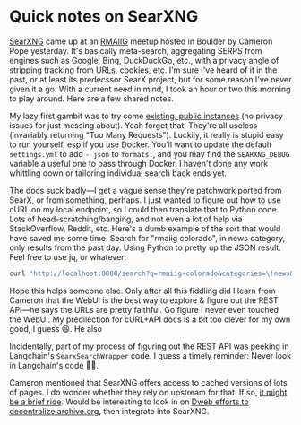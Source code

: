 # Quick notes on SearXNG

[SearXNG](https://github.com/searxng/searxng?tab=readme-ov-file) came up at an [RMAIIG](https://linktr.ee/rmaiig) meetup hosted in Boulder by Cameron Pope yesterday. It's basically meta-search, aggregating SERPS from engines such as Google, Bing, DuckDuckGo, etc., with a privacy angle of stripping tracking from URLs, cookies, etc. I'm sure I've heard of it in the past, or at least its predecssor SearX project, but for some reason I've never given it a go. With a current need in mind, I took an hour or two this morning to play around. Here are a few shared notes.

My lazy first gambit was to try some [existing, public instances](https://searx.space/) (no privacy issues for just messing about). Yeah forget that. They're all useless (invariably returning "Too Many Requests"). Luckily, it really is stupid easy to run yourself, esp if you use Docker. You'll want to update the default `settings.yml` to add `- json` to `formats:`, and you may find the `SEARXNG_DEBUG` variable a useful one to pass through Docker. I haven't done any work whittling down or tailoring individual search back ends yet.

The docs suck badly—I get a vague sense they're patchwork ported from SearX, or from something, perhaps. I just wanted to figure out how to use cURL on my local endpoint, so I could then translate that to Python code. Lots of head-scratching/banging, and not even a lot of help via StackOverflow, Reddit, etc. Here's a dumb example of the sort that would have saved me some time. Search for "rmaiig colorado", in news category, only results from the past day. Using Python to pretty up the JSON result. Feel free to use jq, or whatever:

```sh
curl "http://localhost:8888/search?q=rmaiig+colorado&categories=\!news&time_range=week&format=json" | python -m json.tool
```

Hope this helps someone else. Only after all this fiddling did I learn from Cameron that the WebUI is the best way to explore & figure out the REST API—he says the URLs are pretty faithful. Go figure I never even touched the WebUI. My predilection for cURL+API docs is a bit too clever for my own good, I guess 😆. He also 

Incidentally, part of my process of figuring out the REST API was peeking in Langchain's `SearxSearchWrapper` code. I guess a timely reminder: Never look in Langchain's code 🫣😂.

Cameron mentioned that SearXNG offers access to cached versions of lots of pages. I do wonder whether they rely on upstream for that. If so, [it might be a brief ride](https://news.ycombinator.com/item?id=39198329). Would be interesting to look in on [Dweb efforts to decentralize archive.org](https://archive.org/details/DWeb-Archive), then integrate into SearXNG.
